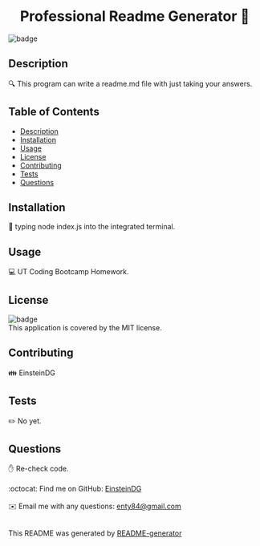 
<h1 align="center">Professional Readme Generator 👋</h1>
  
![badge](https://img.shields.io/badge/license-MIT-brightgreen)<br />

## Description
🔍 This program can write a readme.md file with just taking your answers.

## Table of Contents
- [Description](#description)
- [Installation](#installation)
- [Usage](#usage)
- [License](#license)
- [Contributing](#contributing)
- [Tests](#tests)
- [Questions](#questions)

## Installation
💾 typing node index.js into the integrated terminal.

## Usage
💻 UT Coding Bootcamp Homework.

## License
![badge](https://img.shields.io/badge/license-MIT-brightgreen)
<br />
This application is covered by the MIT license. 

## Contributing
👪 EinsteinDG

## Tests
✏️ No yet.

## Questions
✋ Re-check code.<br />
<br />
:octocat: Find me on GitHub: [EinsteinDG](https://github.com/EinsteinDG)<br />
<br />
✉️ Email me with any questions: enty84@gmail.com<br /><br />

This README was generated by [README-generator](https://github.com/EinsteinDG/Professional-ReadMe-Generator)
    